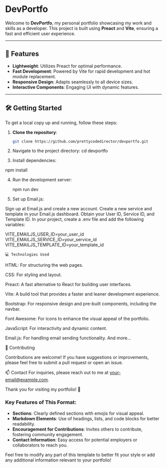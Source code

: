 # DevPortfo

Welcome to **DevPortfo**, my personal portfolio showcasing my work and skills as a developer. This project is built using **Preact** and **Vite**, ensuring a fast and efficient user experience.

---

## 🚀 Features

- **Lightweight**: Utilizes Preact for optimal performance.
- **Fast Development**: Powered by Vite for rapid development and hot module replacement.
- **Responsive Design**: Adapts seamlessly to all device sizes.
- **Interactive Components**: Engaging UI with dynamic features.

---

## 🛠️ Getting Started

To get a local copy up and running, follow these steps:

1. **Clone the repository**:
   ```bash
   git clone https://github.com/prettycodedirector/devportfo.git


 2.  Navigate to the project directory:
    cd devportfo

 3. Install dependencies:

  npm install 

 4. Run the development server:

    npm run dev

 5.  Set up Email.js:

Sign up at Email.js and create a new account.
Create a new service and template in your Email.js dashboard.
Obtain your User ID, Service ID, and Template ID.
In your project, create a .env file and add the following variables:

VITE_EMAILJS_USER_ID=your_user_id
VITE_EMAILJS_SERVICE_ID=your_service_id
VITE_EMAILJS_TEMPLATE_ID=your_template_id



    💻 Technologies Used

HTML: For structuring the web pages. 

CSS: For styling and layout.

Preact: A fast alternative to React for building user interfaces.

Vite: A build tool that provides a faster and leaner development experience.

Bootstrap: For responsive design and pre-built components, including the navbar.

Font Awesome: For icons to enhance the visual appeal of the portfolio.

JavaScript: For interactivity and dynamic content.

Email.js: For handling email sending functionality. And more...


🤝 Contributing

Contributions are welcome! If you have suggestions or improvements, please feel free to submit a pull request or open an issue.


📫 Contact
For inquiries, please reach out to me at your-email@example.com.

Thank you for visiting my portfolio! 🌟


### Key Features of This Format:
- **Sections**: Clearly defined sections with emojis for visual appeal.
- **Markdown Elements**: Use of headings, lists, and code blocks for better readability.
- **Encouragement for Contributions**: Invites others to contribute, fostering community engagement.
- **Contact Information**: Easy access for potential employers or collaborators to reach you.

Feel free to modify any part of this template to better fit your style or add any additional information relevant to your portfolio!